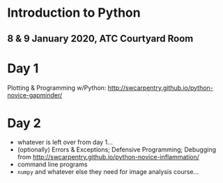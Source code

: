 # Introduction to Python
## 8 & 9 January 2020, ATC Courtyard Room

# Day 1

Plotting & Programming w/Python: http://swcarpentry.github.io/python-novice-gapminder/

# Day 2

- whatever is left over from day 1...
- (optionally) Errors & Exceptions; Defensive Programming; Debugging from http://swcarpentry.github.io/python-novice-inflammation/
- command line programs
- `numpy` and whatever else they need for image analysis course...
